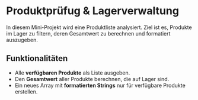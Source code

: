 # Produktprüfug & Lagerverwaltung

In diesem Mini-Projekt wird eine Produktliste analysiert. Ziel ist es, Produkte im Lager zu filtern, deren Gesamtwert zu berechnen und formatiert auszugeben.

## Funktionalitäten

- Alle **verfügbaren Produkte** als Liste ausgeben.
- Den **Gesamtwert** aller Produkte berechnen, die auf Lager sind.
- Ein neues Array mit **formatierten Strings** nur für verfügbare Produkte erstellen.
